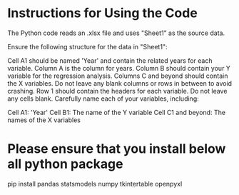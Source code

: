 # Instructions for Using the Code
The Python code reads an .xlsx file and uses "Sheet1" as the source data.

Ensure the following structure for the data in "Sheet1":

Cell A1 should be named 'Year' and contain the related years for each variable. Column A is the column for years.
Column B should contain your Y variable for the regression analysis.
Columns C and beyond should contain the X variables.
Do not leave any blank columns or rows in between to avoid crashing.
Row 1 should contain the headers for each variable. Do not leave any cells blank. Carefully name each of your variables, including:

Cell A1: 'Year'
Cell B1: The name of the Y variable
Cell C1 and beyond: The names of the X variables

# Please ensure that you install below all python package
pip install pandas statsmodels numpy tkintertable openpyxl

